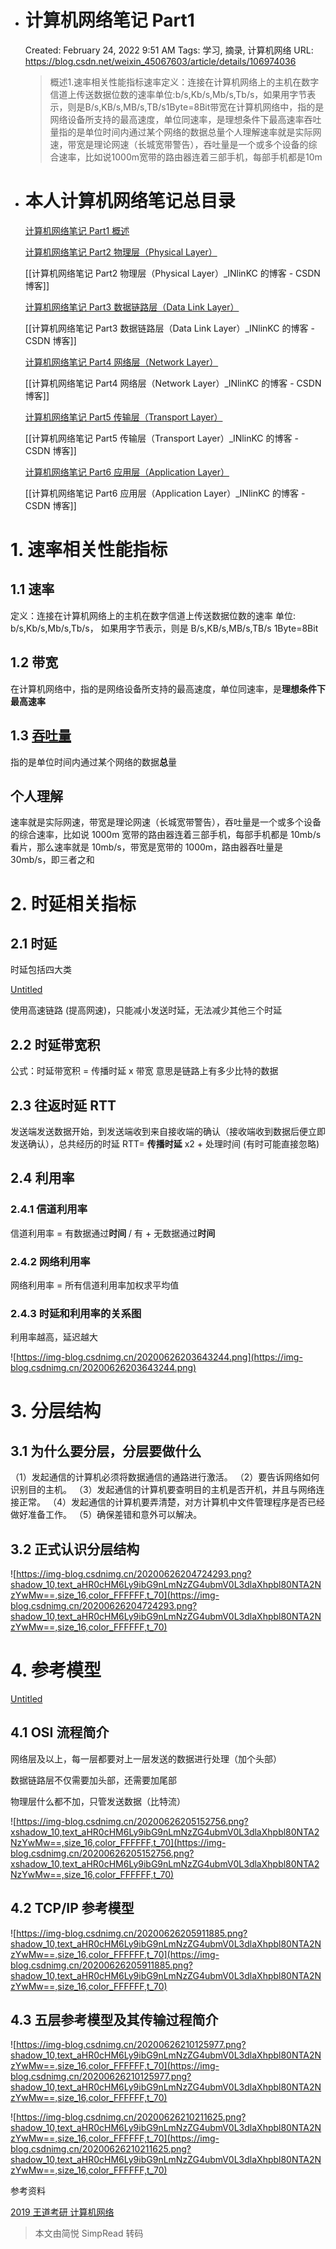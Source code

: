 - # 计算机网络笔记 Part1
  
  Created: February 24, 2022 9:51 AM
  Tags: 学习, 摘录, 计算机网络
  URL: https://blog.csdn.net/weixin_45067603/article/details/106974036
  
  > 概述1.速率相关性能指标速率定义：连接在计算机网络上的主机在数字信道上传送数据位数的速率单位:b/s,Kb/s,Mb/s,Tb/s，如果用字节表示，则是B/s,KB/s,MB/s,TB/s1Byte=8Bit带宽在计算机网络中，指的是网络设备所支持的最高速度，单位同速率，是理想条件下最高速率吞吐量指的是单位时间内通过某个网络的数据总量个人理解速率就是实际网速，带宽是理论网速（长城宽带警告），吞吐量是一个或多个设备的综合速率，比如说1000m宽带的路由器连着三部手机，每部手机都是10m
  >
- # 本人计算机网络笔记总目录
  
  [计算机网络笔记 Part1 概述](https://blog.csdn.net/weixin_45067603/article/details/106974036)
  
  
  [计算机网络笔记 Part2 物理层（Physical Layer）](https://blog.csdn.net/weixin_45067603/article/details/106974965) 
  
   [[计算机网络笔记 Part2 物理层（Physical Layer）_INlinKC 的博客 - CSDN 博客]]
  
  [计算机网络笔记 Part3 数据链路层（Data Link Layer）](https://blog.csdn.net/weixin_45067603/article/details/106980441)
  
   [[计算机网络笔记 Part3 数据链路层（Data Link Layer）_INlinKC 的博客 - CSDN 博客]]
  
  [计算机网络笔记 Part4 网络层（Network Layer）](https://blog.csdn.net/weixin_45067603/article/details/106993253)
  
   [[计算机网络笔记 Part4 网络层（Network Layer）_INlinKC 的博客 - CSDN 博客]]
  
  [计算机网络笔记 Part5 传输层（Transport Layer）](https://blog.csdn.net/weixin_45067603/article/details/107034202)
  
   [[计算机网络笔记 Part5 传输层（Transport Layer）_INlinKC 的博客 - CSDN 博客]]
  
  [计算机网络笔记 Part6 应用层（Application Layer）](https://blog.csdn.net/weixin_45067603/article/details/107053479)
  
   [[计算机网络笔记 Part6 应用层（Application Layer）_INlinKC 的博客 - CSDN 博客]]
# 1. 速率相关性能指标
## 1.1 速率

定义：连接在计算机网络上的主机在数字信道上传送数据位数的速率
单位: b/s,Kb/s,Mb/s,Tb/s，
如果用字节表示，则是 B/s,KB/s,MB/s,TB/s
1Byte=8Bit
## 1.2 带宽

在计算机网络中，指的是网络设备所支持的最高速度，单位同速率，是**理想条件下最高速率**
## 1.3 [吞吐量](https://so.csdn.net/so/search?q=%E5%90%9E%E5%90%90%E9%87%8F&spm=1001.2101.3001.7020)

指的是单位时间内通过某个网络的数据**总**量
## 个人理解

速率就是实际网速，带宽是理论网速（长城宽带警告），吞吐量是一个或多个设备的综合速率，比如说 1000m 宽带的路由器连着三部手机，每部手机都是 10mb/s 看片，那么速率就是 10mb/s，带宽是宽带的 1000m，路由器吞吐量是 30mb/s，即三者之和
# 2. 时延相关指标
## 2.1 时延

时延包括四大类

[Untitled](https://www.notion.so/3e3df284c0604843a6c4b2157c4bf93f)

使用高速链路 (提高网速)，只能减小发送时延，无法减少其他三个时延
## 2.2 时延带宽积

公式：时延带宽积 = 传播时延 x 带宽
意思是链路上有多少比特的数据
## 2.3 往返时延 RTT

发送端发送数据开始，到发送端收到来自接收端的确认（接收端收到数据后便立即发送确认），总共经历的时延
RTT= **传播时延** x2 + 处理时间 (有时可能直接忽略)
## 2.4 利用率
### 2.4.1 信道利用率

信道利用率 = 有数据通过**时间** / 有 + 无数据通过**时间**
### 2.4.2 网络利用率

网络利用率 = 所有信道利用率加权求平均值
### 2.4.3 时延和利用率的关系图

利用率越高，延迟越大

![https://img-blog.csdnimg.cn/20200626203643244.png](https://img-blog.csdnimg.cn/20200626203643244.png)
# 3. 分层结构
## 3.1 为什么要分层，分层要做什么

（1）发起通信的计算机必须将数据通信的通路进行激活。
（2）要告诉网络如何识别目的主机。
（3）发起通信的计算机要查明目的主机是否开机，并且与网络连接正常。
（4）发起通信的计算机要弄清楚，对方计算机中文件管理程序是否已经做好准备工作。
（5）确保差错和意外可以解决。
## 3.2 正式认识分层结构

![https://img-blog.csdnimg.cn/20200626204724293.png?shadow_10,text_aHR0cHM6Ly9ibG9nLmNzZG4ubmV0L3dlaXhpbl80NTA2NzYwMw==,size_16,color_FFFFFF,t_70](https://img-blog.csdnimg.cn/20200626204724293.png?shadow_10,text_aHR0cHM6Ly9ibG9nLmNzZG4ubmV0L3dlaXhpbl80NTA2NzYwMw==,size_16,color_FFFFFF,t_70)
# 4. 参考模型

[Untitled](https://www.notion.so/b34a886045fa4c3fb232a411ebfb0960)
## 4.1 OSI 流程简介

网络层及以上，每一层都要对上一层发送的数据进行处理（加个头部）

数据链路层不仅需要加头部，还需要加尾部

物理层什么都不加，只管发送数据（比特流）

![https://img-blog.csdnimg.cn/20200626205152756.png?xshadow_10,text_aHR0cHM6Ly9ibG9nLmNzZG4ubmV0L3dlaXhpbl80NTA2NzYwMw==,size_16,color_FFFFFF,t_70](https://img-blog.csdnimg.cn/20200626205152756.png?xshadow_10,text_aHR0cHM6Ly9ibG9nLmNzZG4ubmV0L3dlaXhpbl80NTA2NzYwMw==,size_16,color_FFFFFF,t_70)
## 4.2 TCP/IP 参考模型

![https://img-blog.csdnimg.cn/20200626205911885.png?shadow_10,text_aHR0cHM6Ly9ibG9nLmNzZG4ubmV0L3dlaXhpbl80NTA2NzYwMw==,size_16,color_FFFFFF,t_70](https://img-blog.csdnimg.cn/20200626205911885.png?shadow_10,text_aHR0cHM6Ly9ibG9nLmNzZG4ubmV0L3dlaXhpbl80NTA2NzYwMw==,size_16,color_FFFFFF,t_70)
## 4.3 五层参考模型及其传输过程简介

![https://img-blog.csdnimg.cn/20200626210125977.png?shadow_10,text_aHR0cHM6Ly9ibG9nLmNzZG4ubmV0L3dlaXhpbl80NTA2NzYwMw==,size_16,color_FFFFFF,t_70](https://img-blog.csdnimg.cn/20200626210125977.png?shadow_10,text_aHR0cHM6Ly9ibG9nLmNzZG4ubmV0L3dlaXhpbl80NTA2NzYwMw==,size_16,color_FFFFFF,t_70)

![https://img-blog.csdnimg.cn/20200626210211625.png?shadow_10,text_aHR0cHM6Ly9ibG9nLmNzZG4ubmV0L3dlaXhpbl80NTA2NzYwMw==,size_16,color_FFFFFF,t_70](https://img-blog.csdnimg.cn/20200626210211625.png?shadow_10,text_aHR0cHM6Ly9ibG9nLmNzZG4ubmV0L3dlaXhpbl80NTA2NzYwMw==,size_16,color_FFFFFF,t_70)

参考资料

[2019 王道考研 计算机网络](https://www.bilibili.com/video/BV19E411D78Q?p=1)

> 本文由简悦 SimpRead 转码
